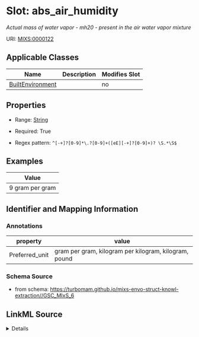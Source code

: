 # Slot: abs_air_humidity


_Actual mass of water vapor - mh20 - present in the air water vapor mixture_



URI: [MIXS:0000122](https://w3id.org/mixs/0000122)



<!-- no inheritance hierarchy -->




## Applicable Classes

| Name | Description | Modifies Slot |
| --- | --- | --- |
[BuiltEnvironment](BuiltEnvironment.md) |  |  no  |







## Properties

* Range: [String](String.md)

* Required: True

* Regex pattern: `^[-+]?[0-9]*\.?[0-9]+([eE][-+]?[0-9]+)? \S.*\S$`






## Examples

| Value |
| --- |
| 9 gram per gram |

## Identifier and Mapping Information





### Annotations

| property | value |
| --- | --- |
| Preferred_unit | gram per gram, kilogram per kilogram, kilogram, pound |



### Schema Source


* from schema: https://turbomam.github.io/mixs-envo-struct-knowl-extraction//GSC_MIxS_6




## LinkML Source

<details>
```yaml
name: abs_air_humidity
annotations:
  Preferred_unit:
    tag: Preferred_unit
    value: gram per gram, kilogram per kilogram, kilogram, pound
description: Actual mass of water vapor - mh20 - present in the air water vapor mixture
title: absolute air humidity
notes:
- absolute
- air
- humidity
examples:
- value: 9 gram per gram
from_schema: https://turbomam.github.io/mixs-envo-struct-knowl-extraction//GSC_MIxS_6
rank: 1000
slot_uri: MIXS:0000122
multivalued: false
alias: abs_air_humidity
domain_of:
- BuiltEnvironment
range: string
required: true
pattern: ^[-+]?[0-9]*\.?[0-9]+([eE][-+]?[0-9]+)? \S.*\S$

```
</details>